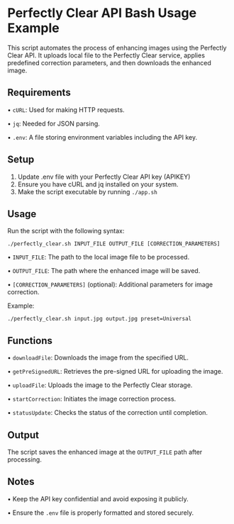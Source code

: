 # Perfectly Clear API Bash Usage Example

This script automates the process of enhancing images using the Perfectly Clear API. It uploads local file to the Perfectly Clear service, applies predefined correction parameters, and then downloads the enhanced image.

## Requirements

•   `cURL`: Used for making HTTP requests.

•   `jq`: Needed for JSON parsing.

•   `.env`: A file storing environment variables including the API key.

## Setup

1.  Update .env file with your Perfectly Clear API key (APIKEY)
2.  Ensure you have cURL and jq installed on your system.
3.  Make the script executable by running `./app.sh`

## Usage

Run the script with the following syntax:

``
./perfectly_clear.sh INPUT_FILE OUTPUT_FILE [CORRECTION_PARAMETERS]
``

•   `INPUT_FILE`: The path to the local image file to be processed.

•   `OUTPUT_FILE`: The path where the enhanced image will be saved.

•   `[CORRECTION_PARAMETERS]` (optional): Additional parameters for image correction.

Example: 

``
./perfectly_clear.sh input.jpg output.jpg preset=Universal
``

## Functions

•   `downloadFile`: Downloads the image from the specified URL.

•   `getPreSignedURL`: Retrieves the pre-signed URL for uploading the image.

•   `uploadFile`: Uploads the image to the Perfectly Clear storage.

•   `startCorrection`: Initiates the image correction process.

•   `statusUpdate`: Checks the status of the correction until completion.

## Output

The script saves the enhanced image at the `OUTPUT_FILE` path after processing.

## Notes

•   Keep the API key confidential and avoid exposing it publicly.

•   Ensure the `.env` file is properly formatted and stored securely.